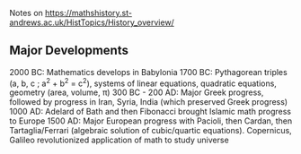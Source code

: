 Notes on https://mathshistory.st-andrews.ac.uk/HistTopics/History_overview/

## Major Developments
2000 BC: Mathematics develops in Babylonia
1700 BC: Pythagorean triples (a, b, c ; a<sup>2</sup> + b<sup>2</sup> = c<sup>2</sup>), systems of linear equations, quadratic equations, geometry (area, volume, π)
300 BC - 200 AD: Major Greek progress, followed by progress in Iran, Syria, India (which preserved Greek progress)
1000 AD: Adelard of Bath and then Fibonacci brought Islamic math progress to Europe
1500 AD: Major European progress with Pacioli, then Cardan, then Tartaglia/Ferrari (algebraic solution of cubic/quartic equations). Copernicus, Galileo revolutionized application of math to study universe



